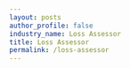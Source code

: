 ```yaml
---
layout: posts 
author_profile: false 
industry_name: Loss Assessor
title: Loss Assessor
permalink: /loss-assessor
---
```

